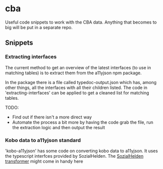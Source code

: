 # cba
Useful code snippets to work with the CBA data. Anything that becomes to big will be put in a separate repo.

## Snippets

### Extracting interfaces
The current method to get an overview of the latest interfaces (to use in matching tables) is to extract them from the a11yjson npm package.

In the package there is a file called typedoc-output.json which has, among other things, all the interfaces with all their children listed. The code in 'extracting-interfaces' can be applied to get a cleaned list for matching tables.

TODO:
- Find out if there isn't a more direct way
- Automate the process a bit more by having the code grab the file, run the extraction logic and then output the result

### Kobo data to a11yjson standard
'kobo-a11yjson' has some code on converting kobo data to a11yjson.
It uses the typescript interfces provided by SozialHelden.
The [SozialHelden transformer](https://github.com/sozialhelden/a11yjson/blob/main/src/transformers/transformKoboToA11y.ts) might come in handy here